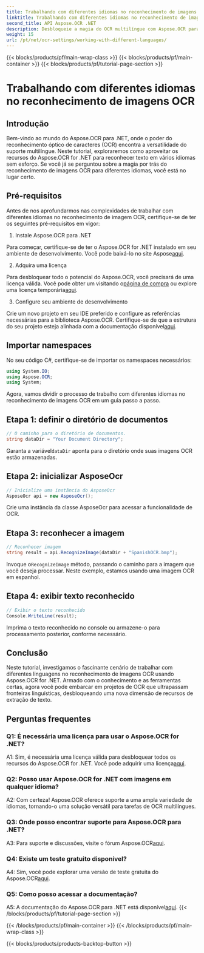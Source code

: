 ```yaml
---
title: Trabalhando com diferentes idiomas no reconhecimento de imagens OCR
linktitle: Trabalhando com diferentes idiomas no reconhecimento de imagens OCR
second_title: API Aspose.OCR .NET
description: Desbloqueie a magia do OCR multilíngue com Aspose.OCR para .NET. Extraia texto sem esforço em vários idiomas.
weight: 15
url: /pt/net/ocr-settings/working-with-different-languages/
---
```


{{< blocks/products/pf/main-wrap-class >}}
{{< blocks/products/pf/main-container >}}
{{< blocks/products/pf/tutorial-page-section >}}

# Trabalhando com diferentes idiomas no reconhecimento de imagens OCR

## Introdução

Bem-vindo ao mundo do Aspose.OCR para .NET, onde o poder do reconhecimento óptico de caracteres (OCR) encontra a versatilidade do suporte multilíngue. Neste tutorial, exploraremos como aproveitar os recursos do Aspose.OCR for .NET para reconhecer texto em vários idiomas sem esforço. Se você já se perguntou sobre a magia por trás do reconhecimento de imagens OCR para diferentes idiomas, você está no lugar certo.

## Pré-requisitos

Antes de nos aprofundarmos nas complexidades de trabalhar com diferentes idiomas no reconhecimento de imagem OCR, certifique-se de ter os seguintes pré-requisitos em vigor:

1. Instale Aspose.OCR para .NET

 Para começar, certifique-se de ter o Aspose.OCR for .NET instalado em seu ambiente de desenvolvimento. Você pode baixá-lo no site Aspose[aqui](https://releases.aspose.com/ocr/net/).

2. Adquira uma licença

 Para desbloquear todo o potencial do Aspose.OCR, você precisará de uma licença válida. Você pode obter um visitando o[página de compra](https://purchase.aspose.com/buy) ou explore uma licença temporária[aqui](https://purchase.aspose.com/temporary-license/).

3. Configure seu ambiente de desenvolvimento

Crie um novo projeto em seu IDE preferido e configure as referências necessárias para a biblioteca Aspose.OCR. Certifique-se de que a estrutura do seu projeto esteja alinhada com a documentação disponível[aqui](https://reference.aspose.com/ocr/net/).

## Importar namespaces

No seu código C#, certifique-se de importar os namespaces necessários:

```csharp
using System.IO;
using Aspose.OCR;
using System;
```

Agora, vamos dividir o processo de trabalho com diferentes idiomas no reconhecimento de imagens OCR em um guia passo a passo.

## Etapa 1: definir o diretório de documentos

```csharp
// O caminho para o diretório de documentos.
string dataDir = "Your Document Directory";
```

 Garanta a variável`dataDir` aponta para o diretório onde suas imagens OCR estão armazenadas.

## Etapa 2: inicializar AsposeOcr

```csharp
// Inicialize uma instância do AsposeOcr
AsposeOcr api = new AsposeOcr();
```

Crie uma instância da classe AsposeOcr para acessar a funcionalidade de OCR.

## Etapa 3: reconhecer a imagem

```csharp
// Reconhecer imagem
string result = api.RecognizeImage(dataDir + "SpanishOCR.bmp");
```

 Invoque o`RecognizeImage` método, passando o caminho para a imagem que você deseja processar. Neste exemplo, estamos usando uma imagem OCR em espanhol.

## Etapa 4: exibir texto reconhecido

```csharp
// Exibir o texto reconhecido
Console.WriteLine(result);
```

Imprima o texto reconhecido no console ou armazene-o para processamento posterior, conforme necessário.

## Conclusão

Neste tutorial, investigamos o fascinante cenário de trabalhar com diferentes linguagens no reconhecimento de imagens OCR usando Aspose.OCR for .NET. Armado com o conhecimento e as ferramentas certas, agora você pode embarcar em projetos de OCR que ultrapassam fronteiras linguísticas, desbloqueando uma nova dimensão de recursos de extração de texto.

## Perguntas frequentes

### Q1: É necessária uma licença para usar o Aspose.OCR for .NET?

 A1: Sim, é necessária uma licença válida para desbloquear todos os recursos do Aspose.OCR for .NET. Você pode adquirir uma licença[aqui](https://purchase.aspose.com/buy).

### Q2: Posso usar Aspose.OCR for .NET com imagens em qualquer idioma?

A2: Com certeza! Aspose.OCR oferece suporte a uma ampla variedade de idiomas, tornando-o uma solução versátil para tarefas de OCR multilíngues.

### Q3: Onde posso encontrar suporte para Aspose.OCR para .NET?

 A3: Para suporte e discussões, visite o fórum Aspose.OCR[aqui](https://forum.aspose.com/c/ocr/16).

### Q4: Existe um teste gratuito disponível?

 A4: Sim, você pode explorar uma versão de teste gratuita do Aspose.OCR[aqui](https://releases.aspose.com/).

### Q5: Como posso acessar a documentação?

 A5: A documentação do Aspose.OCR para .NET está disponível[aqui](https://reference.aspose.com/ocr/net/).
{{< /blocks/products/pf/tutorial-page-section >}}

{{< /blocks/products/pf/main-container >}}
{{< /blocks/products/pf/main-wrap-class >}}

{{< blocks/products/products-backtop-button >}}
